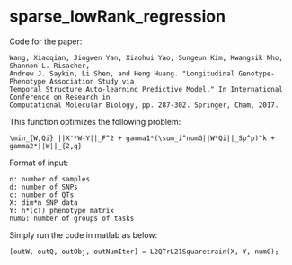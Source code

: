 # sparse_lowRank_regression

Code for the paper:

    Wang, Xiaoqian, Jingwen Yan, Xiaohui Yao, Sungeun Kim, Kwangsik Nho, Shannon L. Risacher, 
    Andrew J. Saykin, Li Shen, and Heng Huang. "Longitudinal Genotype-Phenotype Association Study via 
    Temporal Structure Auto-learning Predictive Model." In International Conference on Research in 
    Computational Molecular Biology, pp. 287-302. Springer, Cham, 2017.
     
This function optimizes the following problem:

    \min_{W,Qi} ||X'*W-Y||_F^2 + gamma1*(\sum_i^numG||W*Qi||_Sp^p)^k + gamma2*||W||_{2,q}

Format of input:
    
    n: number of samples
    d: number of SNPs
    c: number of QTs
    X: dim*n SNP data
    Y: n*(cT) phenotype matrix
    numG: number of groups of tasks

Simply run the code in matlab as below:

    [outW, outQ, outObj, outNumIter] = L2QTrL21Squaretrain(X, Y, numG);
